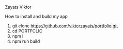 Zayats Viktor

How to install and build my app

1. git clone https://github.com/viktorzayats/portfolio.git
2. cd PORTFOLIO
3. npm i
4. npm run build
